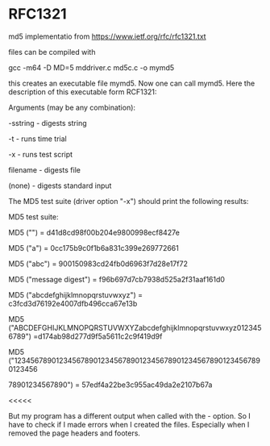 # RFC1321
md5 implementatio from https://www.ietf.org/rfc/rfc1321.txt

files can be compiled with

gcc -m64 -D MD=5 mddriver.c md5c.c  -o mymd5

this creates an executable file mymd5. Now one can call mymd5. Here the description of this executable form RCF1321:

>>>>>

Arguments (may be any combination):

  -sstring - digests string
  
  -t       - runs time trial
  
  -x       - runs test script
  
  filename - digests file
  
  (none)   - digests standard input



   The MD5 test suite (driver option "-x") should print the following
   results:

MD5 test suite:

MD5 ("") = d41d8cd98f00b204e9800998ecf8427e

MD5 ("a") = 0cc175b9c0f1b6a831c399e269772661

MD5 ("abc") = 900150983cd24fb0d6963f7d28e17f72

MD5 ("message digest") = f96b697d7cb7938d525a2f31aaf161d0

MD5 ("abcdefghijklmnopqrstuvwxyz") = c3fcd3d76192e4007dfb496cca67e13b

MD5 ("ABCDEFGHIJKLMNOPQRSTUVWXYZabcdefghijklmnopqrstuvwxyz0123456789") =d174ab98d277d9f5a5611c2c9f419d9f

MD5 ("123456789012345678901234567890123456789012345678901234567890123456

78901234567890") = 57edf4a22be3c955ac49da2e2107b67a

<<<<<

But my program has a different output when called with the - option. So I have to check if I made errors when I created the files. Especially when I removed the page headers and footers.
